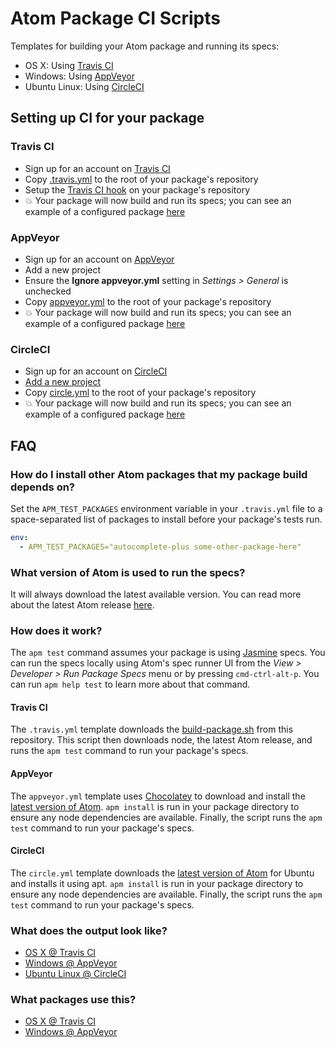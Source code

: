 # Atom Package CI Scripts

Templates for building your Atom package and running its specs:

* OS X: Using [Travis CI](https://travis-ci.org)
* Windows: Using [AppVeyor](http://appveyor.com)
* Ubuntu Linux: Using [CircleCI](https://circleci.com)

## Setting up CI for your package

### Travis CI

* Sign up for an account on [Travis CI](https://travis-ci.org)
* Copy [.travis.yml](https://raw.githubusercontent.com/atom/ci/master/.travis.yml)
  to the root of your package's repository
* Setup the [Travis CI hook](http://docs.travis-ci.com/user/getting-started/#Step-two%3A-Activate-GitHub-Webhook) on your package's repository
* :boom: Your package will now build and run its specs; you can see an example
  of a configured package [here](https://travis-ci.org/atom/wrap-guide)

### AppVeyor

* Sign up for an account on [AppVeyor](http://appveyor.com)
* Add a new project
* Ensure the **Ignore appveyor.yml** setting in *Settings > General* is unchecked
* Copy [appveyor.yml](https://raw.githubusercontent.com/atom/ci/master/appveyor.yml)
  to the root of your package's repository
* :boom: Your package will now build and run its specs; you can see an example
  of a configured package [here](https://ci.appveyor.com/project/kevinsawicki/wrap-guide)

### CircleCI

* Sign up for an account on [CircleCI](https://circleci.com)
* [Add a new project](https://circleci.com/docs/getting-started)
* Copy [circle.yml](https://raw.githubusercontent.com/atom/ci/master/circle.yml) to the root of your package's repository
* :boom: Your package will now build and run its specs; you can see an example of a configured package [here](https://circleci.com/gh/levlaz/wrap-guide)

## FAQ

### How do I install other Atom packages that my package build depends on?

Set the `APM_TEST_PACKAGES` environment variable in your `.travis.yml` file
to a space-separated list of packages to install before your package's tests
run.

```yml
env:
  - APM_TEST_PACKAGES="autocomplete-plus some-other-package-here"
```

### What version of Atom is used to run the specs?

It will always download the latest available version. You can read more about
the latest Atom release [here](https://atom.io/releases).

### How does it work?

The `apm test` command assumes your package is using [Jasmine](http://jasmine.github.io)
specs. You can run the specs locally using Atom's spec runner UI from the
_View > Developer > Run Package Specs_ menu or by pressing `cmd-ctrl-alt-p`. You
can run `apm help test` to learn more about that command.

#### Travis CI

The `.travis.yml` template downloads the [build-package.sh](https://raw.githubusercontent.com/atom/ci/master/build-package.sh)
from this repository. This script then downloads node, the latest Atom release,
and runs the `apm test` command to run your package's specs.

#### AppVeyor

The `appveyor.yml` template uses [Chocolatey](https://chocolatey.org/) to
download and install the [latest version of Atom](https://chocolatey.org/packages/Atom).
`apm install` is run in your package directory to ensure any node dependencies
are available. Finally, the script runs the `apm test` command to run your
package's specs.

#### CircleCI

The `circle.yml` template downloads the [latest version of Atom](https://atom.io/download/deb) for Ubuntu and installs it using apt. `apm install` is run in your package directory to ensure any node dependencies
are available. Finally, the script runs the `apm test` command to run your package's specs.


### What does the output look like?

* [OS X @ Travis CI](https://travis-ci.org/atom/wrap-guide/builds/23774579)
* [Windows @ AppVeyor](https://ci.appveyor.com/project/kevinsawicki/wrap-guide/build/2)
* [Ubuntu Linux @ CircleCI](https://circleci.com/gh/levlaz/wrap-guide/1)

### What packages use this?

* [OS X @ Travis CI](https://github.com/search?q=https%3A%2F%2Fraw.githubusercontent.com%2Fatom%2Fci%2Fmaster%2Fbuild-package.sh+path%3A.travis.yml&type=Code)
* [Windows @ AppVeyor](https://github.com/search?q="cinst+atom"+extension%3Ayml&type=Code)
